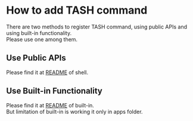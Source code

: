 # How to add TASH command

There are two methods to register TASH command, using public APIs and using built-in functionality.  
Please use one among them.

## Use Public APIs

Please find it at [README](../apps/shell/README.md#how-to-register-a-command-on-tash) of shell.

## Use Built-in Functionality

Please find it at [README](../apps/builtin/README.md) of built-in.  
But limitation of built-in is working it only in apps folder.
